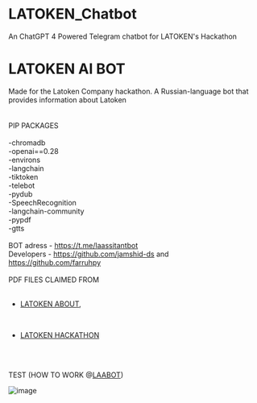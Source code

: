 # LATOKEN_Chatbot
An ChatGPT 4 Powered Telegram chatbot for LATOKEN's Hackathon
# LATOKEN AI BOT
Made for the Latoken Company hackathon. A Russian-language bot that provides information about Latoken
<br>
<br>
<br>
PIP PACKAGES
<br>
<br>-chromadb
<br>-openai==0.28
<br>-environs
<br>-langchain
<br>-tiktoken
<br>-telebot
<br>-pydub
<br>-SpeechRecognition
<br>-langchain-community
<br>-pypdf
<br>-gtts
<br>
<br>
BOT adress - https://t.me/laassitantbot
<br>
Developers - https://github.com/jamshid-ds and https://github.com/farruhpy
<br>
<br>
PDF FILES CLAIMED FROM 
<br>
<br>

- [LATOKEN ABOUT](https://deliver.latoken.com/about), 
<br>

- [LATOKEN HACKATHON](https://deliver.latoken.com/hackathon)

<br>
<br>

TEST (HOW TO WORK @[LAABOT](https://t.me/laassitantbot))
<br>

![image](https://github.com/jamshid-ds/Laa_BOT/assets/117648241/fefe9fb1-cbf3-45e8-bbc1-51aaabac2310)


